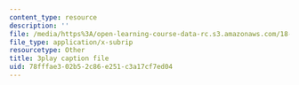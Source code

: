 ```yaml
---
content_type: resource
description: ''
file: /media/https%3A/open-learning-course-data-rc.s3.amazonaws.com/18-06sc-linear-algebra-fall-2011/78fffae302b52c86e251c3a17cf7ed04_YzZUIYRCE38.srt
file_type: application/x-subrip
resourcetype: Other
title: 3play caption file
uid: 78fffae3-02b5-2c86-e251-c3a17cf7ed04
---
```

